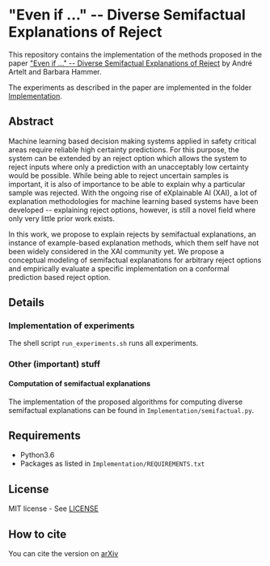 # "Even if ..." -- Diverse Semifactual Explanations of Reject

This repository contains the implementation of the methods proposed in the paper ["Even if ..." -- Diverse Semifactual Explanations of Reject](paper.pdf) by André Artelt and Barbara Hammer.

The experiments as described in the paper are implemented in the folder [Implementation](Implementation/).

## Abstract

Machine learning based decision making systems applied in safety critical areas require reliable high certainty predictions. For this purpose, the system can be extended by an reject option which allows the system to reject inputs where only a prediction with an unacceptably low certainty would be possible. While being able to reject uncertain samples is important, it is also of importance to be able to explain why a particular sample was rejected. With the ongoing rise of eXplainable AI (XAI), a lot of explanation methodologies for machine learning based systems have been developed -- explaining reject options, however, is still a novel field where only very little prior work exists.

In this work, we propose to explain rejects by semifactual explanations, an instance of example-based explanation methods, which them self have not been widely considered in the XAI community yet. We propose a conceptual modeling of semifactual explanations for arbitrary reject options and empirically evaluate a specific implementation on a conformal prediction based reject option.

## Details
### Implementation of experiments
The shell script `run_experiments.sh` runs all experiments.

### Other (important) stuff
#### Computation of semifactual explanations

The implementation of the proposed algorithms for computing diverse semifactual explanations can be found in `Implementation/semifactual.py`.


## Requirements

- Python3.6
- Packages as listed in `Implementation/REQUIREMENTS.txt`

## License

MIT license - See [LICENSE](LICENSE)

## How to cite

You can cite the version on [arXiv](TODO)
